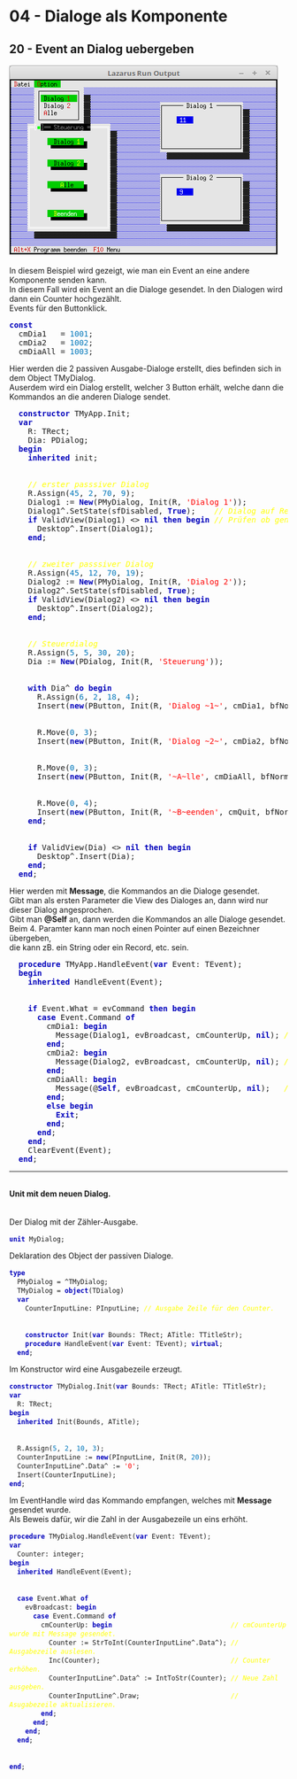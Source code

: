 # 04 - Dialoge als Komponente
## 20 - Event an Dialog uebergeben
<img src="image.png" alt="Selfhtml"><br><br>
In diesem Beispiel wird gezeigt, wie man ein Event an eine andere Komponente senden kann.<br>
In diesem Fall wird ein Event an die Dialoge gesendet. In den Dialogen wird dann ein Counter hochgezählt.<br>
Events für den Buttonklick.<br>
<pre><code=pascal><b><font color="0000BB">const</font></b>
  cmDia1   = <font color="#0077BB">1001</font>;
  cmDia2   = <font color="#0077BB">1002</font>;
  cmDiaAll = <font color="#0077BB">1003</font>;</code></pre>
Hier werden die 2 passiven Ausgabe-Dialoge erstellt, dies befinden sich in dem Object TMyDialog.<br>
Auserdem wird ein Dialog erstellt, welcher 3 Button erhält, welche dann die Kommandos an die anderen Dialoge sendet.<br>
<pre><code=pascal>  <b><font color="0000BB">constructor</font></b> TMyApp.Init;
  <b><font color="0000BB">var</font></b>
    R: TRect;
    Dia: PDialog;
  <b><font color="0000BB">begin</font></b>
    <b><font color="0000BB">inherited</font></b> init;
<br>
    <i><font color="#FFFF00">// erster passsiver Dialog</font></i>
    R.Assign(<font color="#0077BB">45</font>, <font color="#0077BB">2</font>, <font color="#0077BB">70</font>, <font color="#0077BB">9</font>);
    Dialog1 := <b><font color="0000BB">New</font></b>(PMyDialog, Init(R, <font color="#FF0000">'Dialog 1'</font>));
    Dialog1^.SetState(sfDisabled, <b><font color="0000BB">True</font></b>);    <i><font color="#FFFF00">// Dialog auf ReadOnly.</font></i>
    <b><font color="0000BB">if</font></b> ValidView(Dialog1) <> <b><font color="0000BB">nil</font></b> <b><font color="0000BB">then</font></b> <b><font color="0000BB">begin</font></b> <i><font color="#FFFF00">// Prüfen ob genügend Speicher.</font></i>
      Desktop^.Insert(Dialog1);
    <b><font color="0000BB">end</font></b>;
<br>
    <i><font color="#FFFF00">// zweiter passsiver Dialog</font></i>
    R.Assign(<font color="#0077BB">45</font>, <font color="#0077BB">12</font>, <font color="#0077BB">70</font>, <font color="#0077BB">19</font>);
    Dialog2 := <b><font color="0000BB">New</font></b>(PMyDialog, Init(R, <font color="#FF0000">'Dialog 2'</font>));
    Dialog2^.SetState(sfDisabled, <b><font color="0000BB">True</font></b>);
    <b><font color="0000BB">if</font></b> ValidView(Dialog2) <> <b><font color="0000BB">nil</font></b> <b><font color="0000BB">then</font></b> <b><font color="0000BB">begin</font></b>
      Desktop^.Insert(Dialog2);
    <b><font color="0000BB">end</font></b>;
<br>
    <i><font color="#FFFF00">// Steuerdialog</font></i>
    R.Assign(<font color="#0077BB">5</font>, <font color="#0077BB">5</font>, <font color="#0077BB">30</font>, <font color="#0077BB">20</font>);
    Dia := <b><font color="0000BB">New</font></b>(PDialog, Init(R, <font color="#FF0000">'Steuerung'</font>));
<br>
    <b><font color="0000BB">with</font></b> Dia^ <b><font color="0000BB">do</font></b> <b><font color="0000BB">begin</font></b>
      R.Assign(<font color="#0077BB">6</font>, <font color="#0077BB">2</font>, <font color="#0077BB">18</font>, <font color="#0077BB">4</font>);
      Insert(<b><font color="0000BB">new</font></b>(PButton, Init(R, <font color="#FF0000">'Dialog ~1~'</font>, cmDia1, bfNormal)));
<br>
      R.Move(<font color="#0077BB">0</font>, <font color="#0077BB">3</font>);
      Insert(<b><font color="0000BB">new</font></b>(PButton, Init(R, <font color="#FF0000">'Dialog ~2~'</font>, cmDia2, bfNormal)));
<br>
      R.Move(<font color="#0077BB">0</font>, <font color="#0077BB">3</font>);
      Insert(<b><font color="0000BB">new</font></b>(PButton, Init(R, <font color="#FF0000">'~A~lle'</font>, cmDiaAll, bfNormal)));
<br>
      R.Move(<font color="#0077BB">0</font>, <font color="#0077BB">4</font>);
      Insert(<b><font color="0000BB">new</font></b>(PButton, Init(R, <font color="#FF0000">'~B~eenden'</font>, cmQuit, bfNormal)));
    <b><font color="0000BB">end</font></b>;
<br>
    <b><font color="0000BB">if</font></b> ValidView(Dia) <> <b><font color="0000BB">nil</font></b> <b><font color="0000BB">then</font></b> <b><font color="0000BB">begin</font></b>
      Desktop^.Insert(Dia);
    <b><font color="0000BB">end</font></b>;
  <b><font color="0000BB">end</font></b>;</code></pre>
Hier werden mit <b>Message</b>, die Kommandos an die Dialoge gesendet.<br>
Gibt man als ersten Parameter die View des Dialoges an, dann wird nur dieser Dialog angesprochen.<br>
Gibt man <b>@Self</b> an, dann werden die Kommandos an alle Dialoge gesendet.<br>
Beim 4. Paramter kann man noch einen Pointer auf einen Bezeichner übergeben,<br>
die kann zB. ein String oder ein Record, etc. sein.<br>
<pre><code=pascal>  <b><font color="0000BB">procedure</font></b> TMyApp.HandleEvent(<b><font color="0000BB">var</font></b> Event: TEvent);
  <b><font color="0000BB">begin</font></b>
    <b><font color="0000BB">inherited</font></b> HandleEvent(Event);
<br>
    <b><font color="0000BB">if</font></b> Event.What = evCommand <b><font color="0000BB">then</font></b> <b><font color="0000BB">begin</font></b>
      <b><font color="0000BB">case</font></b> Event.Command <b><font color="0000BB">of</font></b>
        cmDia1: <b><font color="0000BB">begin</font></b>
          Message(Dialog1, evBroadcast, cmCounterUp, <b><font color="0000BB">nil</font></b>); <i><font color="#FFFF00">// Kommando Dialog 1</font></i>
        <b><font color="0000BB">end</font></b>;
        cmDia2: <b><font color="0000BB">begin</font></b>
          Message(Dialog2, evBroadcast, cmCounterUp, <b><font color="0000BB">nil</font></b>); <i><font color="#FFFF00">// Kommando Dialog 2</font></i>
        <b><font color="0000BB">end</font></b>;
        cmDiaAll: <b><font color="0000BB">begin</font></b>
          Message(@<b><font color="0000BB">Self</font></b>, evBroadcast, cmCounterUp, <b><font color="0000BB">nil</font></b>);   <i><font color="#FFFF00">// Kommando an alle Dialoge</font></i>
        <b><font color="0000BB">end</font></b>;
        <b><font color="0000BB">else</font></b> <b><font color="0000BB">begin</font></b>
          <b><font color="0000BB">Exit</font></b>;
        <b><font color="0000BB">end</font></b>;
      <b><font color="0000BB">end</font></b>;
    <b><font color="0000BB">end</font></b>;
    ClearEvent(Event);
  <b><font color="0000BB">end</font></b>;</code></pre>
<hr><br>
<b>Unit mit dem neuen Dialog.</b><br>
<br><br>
Der Dialog mit der Zähler-Ausgabe.<br>
<pre><code><b><font color="0000BB">unit</font></b> MyDialog;
</code></pre>
Deklaration des Object der passiven Dialoge.<br>
<pre><code><b><font color="0000BB">type</font></b>
  PMyDialog = ^TMyDialog;
  TMyDialog = <b><font color="0000BB">object</font></b>(TDialog)
  <b><font color="0000BB">var</font></b>
    CounterInputLine: PInputLine; <i><font color="#FFFF00">// Ausgabe Zeile für den Counter.</font></i>
<br>
    <b><font color="0000BB">constructor</font></b> Init(<b><font color="0000BB">var</font></b> Bounds: TRect; ATitle: TTitleStr);
    <b><font color="0000BB">procedure</font></b> HandleEvent(<b><font color="0000BB">var</font></b> Event: TEvent); <b><font color="0000BB">virtual</font></b>;
  <b><font color="0000BB">end</font></b>;
</code></pre>
Im Konstructor wird eine Ausgabezeile erzeugt.<br>
<pre><code><b><font color="0000BB">constructor</font></b> TMyDialog.Init(<b><font color="0000BB">var</font></b> Bounds: TRect; ATitle: TTitleStr);
<b><font color="0000BB">var</font></b>
  R: TRect;
<b><font color="0000BB">begin</font></b>
  <b><font color="0000BB">inherited</font></b> Init(Bounds, ATitle);
<br>
  R.Assign(<font color="#0077BB">5</font>, <font color="#0077BB">2</font>, <font color="#0077BB">10</font>, <font color="#0077BB">3</font>);
  CounterInputLine := <b><font color="0000BB">new</font></b>(PInputLine, Init(R, <font color="#0077BB">20</font>));
  CounterInputLine^.Data^ := <font color="#FF0000">'0'</font>;
  Insert(CounterInputLine);
<b><font color="0000BB">end</font></b>;
</code></pre>
Im EventHandle wird das Kommando empfangen, welches mit <b>Message</b> gesendet wurde.<br>
Als Beweis dafür, wir die Zahl in der Ausgabezeile un eins erhöht.<br>
<pre><code><b><font color="0000BB">procedure</font></b> TMyDialog.HandleEvent(<b><font color="0000BB">var</font></b> Event: TEvent);
<b><font color="0000BB">var</font></b>
  Counter: integer;
<b><font color="0000BB">begin</font></b>
  <b><font color="0000BB">inherited</font></b> HandleEvent(Event);
<br>
  <b><font color="0000BB">case</font></b> Event.What <b><font color="0000BB">of</font></b>
    evBroadcast: <b><font color="0000BB">begin</font></b>
      <b><font color="0000BB">case</font></b> Event.Command <b><font color="0000BB">of</font></b>
        cmCounterUp: <b><font color="0000BB">begin</font></b>                              <i><font color="#FFFF00">// cmCounterUp wurde mit Message gesendet.</font></i>
          Counter := StrToInt(CounterInputLine^.Data^); <i><font color="#FFFF00">// Ausgabezeile auslesen.</font></i>
          Inc(Counter);                                 <i><font color="#FFFF00">// Counter erhöhen.</font></i>
          CounterInputLine^.Data^ := IntToStr(Counter); <i><font color="#FFFF00">// Neue Zahl ausgeben.</font></i>
          CounterInputLine^.Draw;                       <i><font color="#FFFF00">// Asugabezeile aktualisieren.</font></i>
        <b><font color="0000BB">end</font></b>;
      <b><font color="0000BB">end</font></b>;
    <b><font color="0000BB">end</font></b>;
  <b><font color="0000BB">end</font></b>;
<br>
<b><font color="0000BB">end</font></b>;
</code></pre>
<br>
